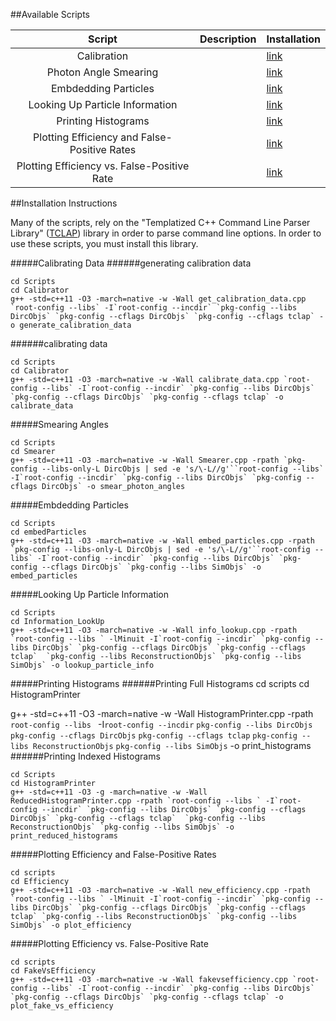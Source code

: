 ##Available Scripts

|Script| Description| Installation|
| :---: | :--- | :--- |
| Calibration | | [link][1] |
| Photon Angle Smearing | | [link][2] |
| Embdedding Particles | | [link][3] |
| Looking Up Particle Information | | [link][4] |
| Printing Histograms | | [link][5] |
| Plotting Efficiency and False-Positive Rates | | [link][6] |
| Plotting Efficiency vs. False-Positive Rate | | [link][7] |


##Installation Instructions

Many of the scripts, rely on the "Templatized C++ Command Line Parser Library" ([TCLAP](http://tclap.sourceforge.net/)) library in order to parse command line options. In order to use these scripts, you must install this library.

#####Calibrating Data
######generating calibration data
```
cd Scripts
cd Calibrator
g++ -std=c++11 -O3 -march=native -w -Wall get_calibration_data.cpp `root-config --libs` -I`root-config --incdir` `pkg-config --libs DircObjs` `pkg-config --cflags DircObjs` `pkg-config --cflags tclap` -o generate_calibration_data
```
######calibrating data
```
cd Scripts
cd Calibrator
g++ -std=c++11 -O3 -march=native -w -Wall calibrate_data.cpp `root-config --libs` -I`root-config --incdir` `pkg-config --libs DircObjs` `pkg-config --cflags DircObjs` `pkg-config --cflags tclap` -o calibrate_data
```
#####Smearing Angles
```
cd Scripts
cd Smearer
g++ -std=c++11 -O3 -march=native -w -Wall Smearer.cpp -rpath `pkg-config --libs-only-L DircObjs | sed -e 's/\-L//g'``root-config --libs` -I`root-config --incdir` `pkg-config --libs DircObjs` `pkg-config --cflags DircObjs` -o smear_photon_angles
```

#####Embdedding Particles
```
cd Scripts
cd embedParticles
g++ -std=c++11 -O3 -march=native -w -Wall embed_particles.cpp -rpath `pkg-config --libs-only-L DircObjs | sed -e 's/\-L//g'``root-config --libs` -I`root-config --incdir` `pkg-config --libs DircObjs` `pkg-config --cflags DircObjs` `pkg-config --libs SimObjs` -o embed_particles
```
#####Looking Up Particle Information
```
cd Scripts
cd Information_LookUp
g++ -std=c++11 -O3 -march=native -w -Wall info_lookup.cpp -rpath `root-config --libs ` -lMinuit -I`root-config --incdir` `pkg-config --libs DircObjs` `pkg-config --cflags DircObjs` `pkg-config --cflags tclap`  `pkg-config --libs ReconstructionObjs` `pkg-config --libs SimObjs` -o lookup_particle_info
```

#####Printing Histograms
######Printing Full Histograms
cd scripts
cd HistogramPrinter

g++ -std=c++11 -O3 -march=native -w -Wall HistogramPrinter.cpp -rpath `root-config --libs ` -I`root-config --incdir` `pkg-config --libs DircObjs` `pkg-config --cflags DircObjs` `pkg-config --cflags tclap`  `pkg-config --libs ReconstructionObjs` `pkg-config --libs SimObjs` -o print_histograms
######Printing Indexed Histograms
```
cd Scripts
cd HistogramPrinter
g++ -std=c++11 -O3 -g -march=native -w -Wall ReducedHistogramPrinter.cpp -rpath `root-config --libs ` -I`root-config --incdir` `pkg-config --libs DircObjs` `pkg-config --cflags DircObjs` `pkg-config --cflags tclap`  `pkg-config --libs ReconstructionObjs` `pkg-config --libs SimObjs` -o print_reduced_histograms
```
#####Plotting Efficiency and False-Positive Rates
```
cd scripts
cd Efficiency
g++ -std=c++11 -O3 -march=native -w -Wall new_efficiency.cpp -rpath `root-config --libs ` -lMinuit -I`root-config --incdir` `pkg-config --libs DircObjs` `pkg-config --cflags DircObjs` `pkg-config --cflags tclap` `pkg-config --libs ReconstructionObjs` `pkg-config --libs SimObjs` -o plot_efficiency
```
#####Plotting Efficiency vs. False-Positive Rate
```
cd scripts
cd FakeVsEfficiency
g++ -std=c++11 -O3 -march=native -w -Wall fakevsefficiency.cpp `root-config --libs` -I`root-config --incdir` `pkg-config --libs DircObjs` `pkg-config --cflags DircObjs` `pkg-config --cflags tclap` -o plot_fake_vs_efficiency
```

[1]:https://github.com/wcarvalho/dirc-detector/tree/master/scripts#calibration
[2]:https://github.com/wcarvalho/dirc-detector/tree/master/scripts#photon-angle-smearing
[3]:https://github.com/wcarvalho/dirc-detector/tree/master/scripts#Embdedding-Particles
[4]:https://github.com/wcarvalho/dirc-detector/tree/master/scripts#Looking-Up-Particle-Information
[5]:https://github.com/wcarvalho/dirc-detector/tree/master/scripts#Printing-Histograms
[6]:https://github.com/wcarvalho/dirc-detector/tree/master/scripts#Plotting-Efficiency-and-False-Positive-Rates
[7]:https://github.com/wcarvalho/dirc-detector/tree/master/scripts#Plotting-Efficiency-vs.-False-Positive-Rate